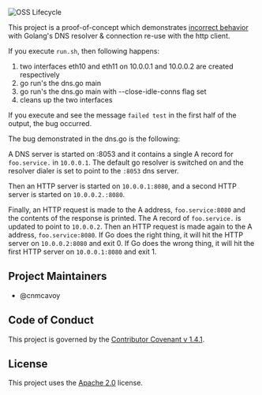 ![OSS Lifecycle](https://img.shields.io/osslifecycle/indeedeng-alpha/Golang-DNS-resolution-bug-proof-of-concept.svg)

This project is a proof-of-concept which demonstrates [incorrect behavior](https://github.com/golang/go/issues/23427) with Golang's DNS resolver & connection re-use with
the http client.

If you execute `run.sh`, then following happens:
1. two interfaces eth10 and eth11 on 10.0.0.1 and 10.0.0.2 are created respectively
2. go run's the dns.go main
3. go run's the dns.go main with --close-idle-conns flag set
4. cleans up the two interfaces

If you execute and see the message `failed test` in the first half of the output, the bug occurred.

The bug demonstrated in the dns.go is the following:

A DNS server is started on :8053 and it contains a single A record for `foo.service.` in `10.0.0.1`.
The default go resolver is switched on and the resolver dialer is set to point to the `:8053` dns server.

Then an HTTP server is started on `10.0.0.1:8080`, and a second HTTP server is started on `10.0.0.2.:8080`.

Finally, an HTTP request is made to the A address, `foo.service:8080` and the contents of the response is printed.
The A record of `foo.service.` is updated to point to `10.0.0.2`. Then an HTTP request is made again to the A address,
`foo.service:8080`. If Go does the right thing, it will hit the HTTP server on `10.0.0.2:8080` and exit 0. If Go does
the wrong thing, it will hit the first HTTP server on `10.0.0.1:8080` and exit 1.

## Project Maintainers
- @cnmcavoy

## Code of Conduct
This project is governed by the [Contributor Covenant v 1.4.1](CODE_OF_CONDUCT.md).

## License
This project uses the [Apache 2.0](LICENSE) license.
